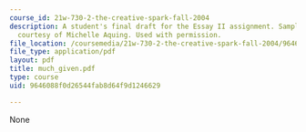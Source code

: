 ```yaml
---
course_id: 21w-730-2-the-creative-spark-fall-2004
description: A student's final draft for the Essay II assignment. Sample student essay
  courtesy of Michelle Aquing. Used with permission.
file_location: /coursemedia/21w-730-2-the-creative-spark-fall-2004/9646088f0d26544fab8d64f9d1246629_much_given.pdf
file_type: application/pdf
layout: pdf
title: much_given.pdf
type: course
uid: 9646088f0d26544fab8d64f9d1246629

---
```

None